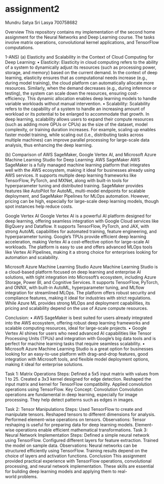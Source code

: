# assignment2
Mundru Satya Sri Lasya
700758682


Overview
This repository contains my implementation of the second home assignment for the Neural Networks and Deep Learning course. The tasks involve matrix operations, convolutional kernel applications, and TensorFlow computations.


1-ANS)
(a) Elasticity and Scalability in the Context of Cloud Computing for Deep Learning:
•	Elasticity:
Elasticity in cloud computing refers to the ability of a system to dynamically adjust its resources (such as processing power, storage, and memory) based on the current demand. In the context of deep learning, elasticity ensures that as computational needs increase (e.g., during model training), the cloud platform can automatically allocate more resources. Similarly, when the demand decreases (e.g., during inference or testing), the system can scale down the resources, ensuring cost-efficiency. This dynamic allocation enables deep learning models to handle variable workloads without manual intervention.
•	Scalability:
Scalability refers to the capability of a system to handle an increasing amount of workload or its potential to be enlarged to accommodate that growth. In deep learning, scalability allows users to expand their compute resources (such as adding more GPUs or CPUs) as the size of the dataset, model complexity, or training duration increases. For example, scaling up enables faster model training, while scaling out (i.e., distributing tasks across multiple machines) can improve parallel processing for large-scale data analysis, thus enhancing the deep learning.

(b) Comparison of AWS SageMaker, Google Vertex AI, and Microsoft Azure Machine Learning Studio for Deep Learning:
AWS SageMaker
AWS SageMaker is a fully managed machine learning platform that integrates well with the AWS ecosystem, making it ideal for businesses already using AWS services. It supports multiple deep learning frameworks like TensorFlow, PyTorch, and MXNet, along with built-in tools for hyperparameter tuning and distributed training. SageMaker provides features like AutoPilot for AutoML, multi-model endpoints for scalable deployment, and SageMaker Pipelines for MLOps automation. However, pricing can be high, especially for large-scale deep learning models, though spot instances help reduce costs.

Google Vertex AI
Google Vertex AI is a powerful AI platform designed for deep learning, offering seamless integration with Google Cloud services like BigQuery and Dataflow. It supports TensorFlow, PyTorch, and JAX, with strong AutoML capabilities for automated training, feature engineering, and hyperparameter tuning. Google’s TPUs provide efficient deep learning acceleration, making Vertex AI a cost-effective option for large-scale AI workloads. The platform is easy to use and offers advanced MLOps tools like Vertex AI Pipelines, making it a strong choice for enterprises looking for automation and scalability.

Microsoft Azure Machine Learning Studio
Azure Machine Learning Studio is a cloud-based platform focused on deep learning and enterprise AI solutions, with tight integration into Microsoft’s ecosystem, including Azure Storage, Power BI, and Cognitive Services. It supports TensorFlow, PyTorch, and ONNX, with built-in AutoML, hyperparameter tuning, and MLflow integration for streamlined MLOps. The platform offers robust security and compliance features, making it ideal for industries with strict regulations. While Azure ML provides strong MLOps and deployment capabilities, its pricing and scalability depend on the use of Azure compute resources.


Conclusion:
•	AWS SageMaker is best suited for users already integrated into the AWS ecosystem, offering robust deep learning frameworks and scalable computing resources, ideal for large-scale projects.
•	Google Vertex AI shines for users who need advanced AI capabilities like Tensor Processing Units (TPUs) and integration with Google’s big data tools and is perfect for machine learning tasks that require seamless scalability.
•	Microsoft Azure Machine Learning Studio is a great option for businesses looking for an easy-to-use platform with drag-and-drop features, good integration with Microsoft tools, and flexible model deployment options, making it ideal for enterprise solutions.

Task 1: Matrix Operations
Steps:
Defined a 5x5 input matrix with values from 1 to 25.
Created a 3x3 kernel designed for edge detection.
Reshaped the input matrix and kernel for TensorFlow compatibility.
Applied convolution operations using TensorFlow.
Key Concept: Convolution
Convolution operations are fundamental in deep learning, especially for image processing. They help detect patterns such as edges in images.

Task 2: Tensor Manipulations
Steps:
Used TensorFlow to create and manipulate tensors.
Reshaped tensors to different dimensions for analysis.
Performed element-wise operations on tensors.
Observations:
Tensor reshaping is useful for preparing data for deep learning models.
Element-wise operations enable efficient mathematical transformations.
Task 3: Neural Network Implementation
Steps:
Defined a simple neural network using TensorFlow.
Configured different layers for feature extraction.
Trained the model on sample data.
Observations:
Neural networks can be structured efficiently using TensorFlow.
Training results depend on the choice of layers and activation functions.
Conclusion
This assignment provided practical experience with TensorFlow operations, convolutional processing, and neural network implementation. These skills are essential for building deep learning models and applying them to real-world problems.
